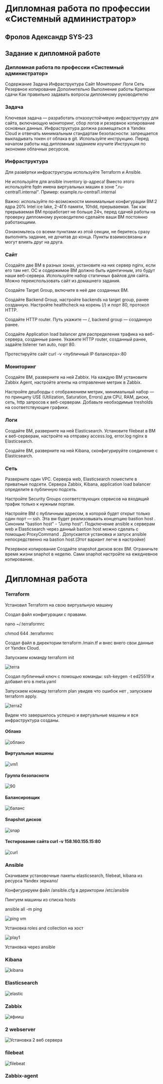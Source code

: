 # Дипломная работа по профессии «Системный администратор»
## Фролов Адександр SYS-23
## Задание к дипломной работе
### Дипломная работа по профессии «Системный администратор»
Содержание
Задача
Инфраструктура
Сайт
Мониторинг
Логи
Сеть
Резервное копирование
Дополнительно
Выполнение работы
Критерии сдачи
Как правильно задавать вопросы дипломному руководителю

### Задача
Ключевая задача — разработать отказоустойчивую инфраструктуру для сайта, включающую мониторинг, сбор логов и резервное копирование основных данных. Инфраструктура должна размещаться в Yandex Cloud и 
отвечать минимальным стандартам безопасности: запрещается выкладывать токен от облака в git. Используйте инструкцию.
Перед началом работы над дипломным заданием изучите Инструкция по экономии облачных ресурсов.

### Инфраструктура
Для развёртки инфраструктуры используйте Terraform и Ansible.

Не используйте для ansible inventory ip-адреса! Вместо этого используйте fqdn имена виртуальных машин в зоне ".ru-central1.internal". Пример: example.ru-central1.internal

Важно: используйте по-возможности минимальные конфигурации ВМ:2 ядра 20% Intel ice lake, 2-4Гб памяти, 10hdd, прерываемая.
Так как прерываемая ВМ проработает не больше 24ч, перед сдачей работы на проверку дипломному руководителю сделайте ваши ВМ постоянно работающими.

Ознакомьтесь со всеми пунктами из этой секции, не беритесь сразу выполнять задание, не дочитав до конца. Пункты взаимосвязаны и могут влиять друг на друга.

### Сайт

Создайте две ВМ в разных зонах, установите на них сервер nginx, если его там нет. ОС и содержимое ВМ должно быть идентичным, это будут наши веб-сервера.
Используйте набор статичных файлов для сайта. Можно переиспользовать сайт из домашнего задания.

Создайте Target Group, включите в неё две созданных ВМ.

Создайте Backend Group, настройте backends на target group, ранее созданную. Настройте healthcheck на корень (/) и порт 80, протокол HTTP.

Создайте HTTP router. Путь укажите — /, backend group — созданную ранее.

Создайте Application load balancer для распределения трафика на веб-сервера, созданные ранее. Укажите HTTP router, созданный ранее, задайте listener тип auto, порт 80.

Протестируйте сайт curl -v <публичный IP балансера>:80

### Мониторинг

Создайте ВМ, разверните на ней Zabbix. На каждую ВМ установите Zabbix Agent, настройте агенты на отправление метрик в Zabbix.

Настройте дешборды с отображением метрик, минимальный набор — по принципу USE (Utilization, Saturation, Errors) для CPU, RAM, диски, сеть, http запросов к веб-серверам. Добавьте необходимые tresholds на соответствующие графики.

### Логи
Cоздайте ВМ, разверните на ней Elasticsearch. Установите filebeat в ВМ к веб-серверам, настройте на отправку access.log, error.log nginx в Elasticsearch.

Создайте ВМ, разверните на ней Kibana, сконфигурируйте соединение с Elasticsearch.

### Сеть
Разверните один VPC. Сервера web, Elasticsearch поместите в приватные подсети. Сервера Zabbix, Kibana, application load balancer определите в публичную подсеть.

Настройте Security Groups соответствующих сервисов на входящий трафик только к нужным портам.

Настройте ВМ с публичным адресом, в которой будет открыт только один порт — ssh. Эта вм будет реализовывать концепцию bastion host . Синоним "bastion host" - "Jump host". Подключение ansible к серверам web и Elasticsearch через данный bastion host можно сделать с помощью ProxyCommand . Допускается установка и запуск ansible непосредственно на bastion host.(Этот вариант легче в настройке)

Резервное копирование
Создайте snapshot дисков всех ВМ. Ограничьте время жизни snaphot в неделю. Сами snaphot настройте на ежедневное копирование.



# Дипломная работа
### Terraform
Установил Terraform на свою виртуальную машину

Создал файл конфигурации с правами.

nano ~/.terraformrc

chmod 644 .terraformrc

Создал файл в директории terraform /main.tf и внес внего свои данные от Yandex Cloud.

Запускаем команду terraform init

![terra](https://github.com/fczalex7/sys-diplom_sys-23/assets/141554023/7a7fb4e8-d513-4c46-af2a-f21e6d90b395)

Создал публичный ключ с помощью команды:
ssh-keygen -t ed25519 и добавил его в meta.yaml

Запускаем команду terraform plan увидев что ошибок нет , запускаем  terraform apply.

![terra2](https://github.com/fczalex7/sys-diplom_sys-23/assets/141554023/fe864162-686b-4573-9242-d52ddf44d9b5)

Видем что завершилось успешно и виртуальные машины и вся инфраструктура созданы.
#### Облако

![облако](https://github.com/fczalex7/sys-diplom_sys-23/assets/141554023/314e07a8-e4fe-411f-8ac3-8e3f2e3f300b)

#### Виртуальные машины

![vm1](https://github.com/fczalex7/sys-diplom_sys-23/assets/141554023/3fabaab4-5cbb-4a72-aea9-0ee0c02a2fbc)

#### Группа безопасноти 

![90](https://github.com/fczalex7/sys-diplom_sys-23/assets/141554023/8b88a1c8-de60-47a1-9df1-843c0c311644)

#### Балансировщик

![баланс](https://github.com/fczalex7/sys-diplom_sys-23/assets/141554023/6238a320-ed45-4122-963f-6dbc86f76cdb)

#### Snapshot дисков

![snap](https://github.com/fczalex7/sys-diplom_sys-23/assets/141554023/0534d35f-1cf2-4036-9877-46fa612049a6)


#### Тестирование сайта curl -v 158.160.155.15:80

![curl](https://github.com/fczalex7/sys-diplom_sys-23/assets/141554023/93aaa610-142e-41cb-a769-01d3626d0341)

### Ansible 

Скачиваем установочные пакеты elasticsearch, filebeat, kibana из ресурса Yandex зеркало/

Конфигурируем файл /ansible.cfg  в дериктории /etc/ansible

Пингуем машины из списка hosts

ansible all -m ping

![ping vm](https://github.com/fczalex7/sys-diplom_sys-23/assets/141554023/a47ed37f-f426-4a44-8093-214d9ee5850c)

Установка roles and collection на хост 

![play1](https://github.com/fczalex7/sys-diplom_sys-23/assets/141554023/df524ec1-4ca5-44fe-98dc-bb3a9e83cb1a)

Установка через ansible 
### Kibana

![kibana](https://github.com/fczalex7/sys-diplom_sys-23/assets/141554023/878b79c1-a813-4a30-a9b6-18c539ddcf80)

### Elasticsearch

![elastic](https://github.com/fczalex7/sys-diplom_sys-23/assets/141554023/e36fafed-61f9-45f4-aa23-855c9490a974)

### Zabbix 

![яфииш](https://github.com/fczalex7/sys-diplom_sys-23/assets/141554023/29746158-1161-4b5a-a722-2c83f04b26c3)
### 2 webserver

![Установка 2 веб сервера](https://github.com/fczalex7/sys-diplom_sys-23/assets/141554023/5cd1f9cc-2b5d-4bad-bf92-3beeda729453)

### filebeat 
![filebeat](https://github.com/fczalex7/sys-diplom_sys-23/assets/141554023/bb6f510d-2c79-4f18-a2df-b1aef57c6628)


### Zabbix-agent












